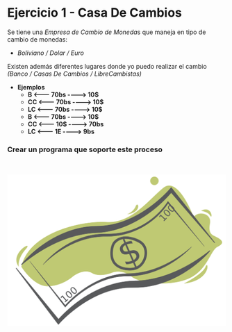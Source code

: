 # Ejercicio 1 - Casa De Cambios

Se tiene una *Empresa de Cambio de Moneda*s que maneja en tipo de cambio de monedas:</br>

- *Boliviano / Dolar / Euro*</br>

Existen además diferentes lugares donde yo puedo realizar el cambio *(Banco / Casas De Cambios / LibreCambistas)*</br>

- **Ejemplos**
  - **B  <--- 70bs ----> 10$**
  - **CC <--- 70bs ----> 10$**
  - **LC <--- 70bs ----> 10$**
  - **B  <--- 70bs ----> 10$**
  - **CC <--- 10$ ----> 70bs**
  - **LC <--- 1E ----> 9bs**

### Crear un programa que soporte este proceso</br>
 </br>
 <p align="center">
    <img src="https://github.com/AleS900/prueba/blob/master/assets/casa-de-cambio-3.png" />
 </p>
